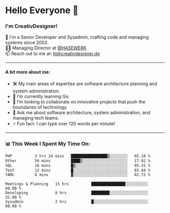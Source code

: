 # Hello Everyone 👋

### I'm CreativDesigner!

🔭 I'm a Senior Developer and Sysadmin, crafting code and managing systems since 2002.  
👨‍💼 Managing Director at [@HASEWERK](https://github.com/HASEWERK)  
📫 Reach out to me at: [hi@creativdesigner.de](mailto:hi@creativdesigner.de)  

---

#### A bit more about me:

- 🛠 My main areas of expertise are software architecture planning and system administration.
- 🌱 I’m currently learning Go.
- 👯 I’m looking to collaborate on innovative projects that push the boundaries of technology.
- 💬 Ask me about software architecture, system administration, and managing tech teams.
- ⚡ Fun fact: I can type over 120 words per minute!  

---

### 📊 **This Week I Spent My Time On:**

<!--START_SECTION:waka-->

```txt
PHP          3 hrs 24 mins   ████████████████▒░░░░░░░░   65.18 %
Other        56 mins         ████▒░░░░░░░░░░░░░░░░░░░░   17.92 %
SQL          16 mins         █▒░░░░░░░░░░░░░░░░░░░░░░░   05.31 %
Text         12 mins         █░░░░░░░░░░░░░░░░░░░░░░░░   03.94 %
YAML         8 mins          ▓░░░░░░░░░░░░░░░░░░░░░░░░   02.72 %
```

<!--END_SECTION:waka-->

```text
Meetings & Planning   15 hrs          ███████████████░░░░░░░░░░   60.00 % 
Developing            8 hrs           ████████░░░░░░░░░░░░░░░░░   32.00 % 
Sysadmin              2 hrs           █░░░░░░░░░░░░░░░░░░░░░░░░   08.00 %

